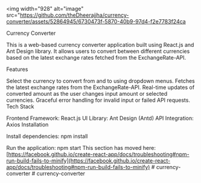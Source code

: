 
<img width="928" alt="image" src="https://github.com/theDheerajjha/currency-converter/assets/52864945/6730473f-5870-40b9-97d4-f2e7783f24ca



Currency Converter

This is a web-based currency converter application built using React.js and Ant Design library. It allows users to convert between different currencies based on the latest exchange rates fetched from the ExchangeRate-API.

Features

Select the currency to convert from and to using dropdown menus.
Fetches the latest exchange rates from the ExchangeRate-API.
Real-time updates of converted amount as the user changes input amount or selected currencies.
Graceful error handling for invalid input or failed API requests.
Tech Stack

Frontend Framework: React.js
UI Library: Ant Design (Antd)
API Integration: Axios
Installation

Install dependencies:
npm install

Run the application:
npm start
This section has moved here: [https://facebook.github.io/create-react-app/docs/troubleshooting#npm-run-build-fails-to-minify](https://facebook.github.io/create-react-app/docs/troubleshooting#npm-run-build-fails-to-minify)
#   c u r r e n c y - c o n v e r t e r 
 
 #   c u r r e n c y - c o n v e r t e r 
 
 
